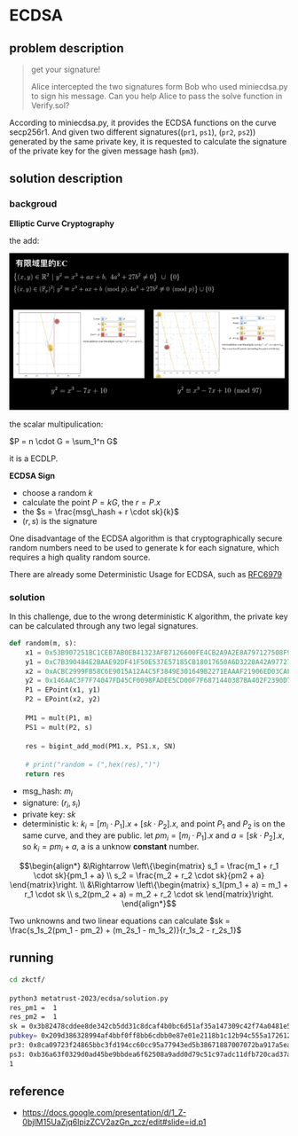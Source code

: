 # ECDSA

## problem description
> get your signature!
> 
> Alice intercepted the two signatures form Bob who used miniecdsa.py to sign his message.
> Can you help Alice to pass the solve function in Verify.sol?
>

According to miniecdsa.py, it provides the ECDSA functions on the curve secp256r1. And given two different signatures((`pr1`, `ps1`), (`pr2`, `ps2`)) generated by the same private key, it is requested to calculate the signature of the private key for the given message hash (`pm3`).

## solution description

### backgroud
**Elliptic Curve Cryptography**

the add:

![Alt text](./img/image.png)

the scalar multipulication:

$P = n \cdot G = \sum_1^n G$

it is a ECDLP.

**ECDSA Sign**
* choose a random $k$
* calculate the point $P = kG$, the $r = P.x$
* the $s = \frac{msg\_hash + r \cdot sk}{k}$
* $(r, s)$ is the signature


One disadvantage of the ECDSA algorithm is that cryptographically secure random numbers need to be used to generate k for each signature, which requires a high quality random source.

There are already some Deterministic Usage for ECDSA, such as [RFC6979](https://datatracker.ietf.org/doc/rfc6979/)

### solution
In this challenge, due to the wrong deterministic K algorithm, the private key can be calculated through any two legal signatures.

```py
def random(m, s):
    x1 = 0x53B907251BC1CEB7AB0EB41323AFB7126600FE4CB2A9A2E8A797127508F97009
    y1 = 0xC7B390484E2BAAE92DF41F50E537E57185CB18017650A6D3220A42A97727217D
    x2 = 0xACBC2999FB58C6E9015A12A4C5F3849E301649B2271EAAAF21906ED03CAFDF45
    y2 = 0x146AAC3F7F74047FD45CF0098FADEE5CD00F7F6871440387BA402F2390D7276F
    P1 = EPoint(x1, y1)
    P2 = EPoint(x2, y2)

    PM1 = mult(P1, m)
    PS1 = mult(P2, s)

    res = bigint_add_mod(PM1.x, PS1.x, SN)

    # print("random = (",hex(res),")")
    return res
```
* msg_hash: $m_i$
* signature: $(r_i, s_i)$
* private key: $sk$
* deterministic k: $k_i = [m_i \cdot P_1].x + [sk \cdot P_2].x$, and point $P_1$ and $P_2$ is on the same curve, and they are public. let $pm_i = [m_i \cdot P_1].x$ and $a = [sk \cdot P_2].x$, so $k_i = pm_i + a$, a is a unknow **constant** number.

$$\begin{align*}
&\Rightarrow
\left\{\begin{matrix}
s_1 = \frac{m_1 + r_1 \cdot sk}{pm_1 +  a} 
\\ 
s_2 = \frac{m_2 + r_2 \cdot sk}{pm2 + a} 
\end{matrix}\right.
\\
&\Rightarrow
\left\{\begin{matrix}
s_1(pm_1 + a) = m_1 + r_1 \cdot sk
\\ 
s_2(pm_2 + a) = m_2 + r_2 \cdot sk
\end{matrix}\right.
\end{align*}$$

Two unknowns and two linear equations can calculate $sk = \frac{s_1s_2(pm_1 - pm_2) + (m_2s_1 - m_1s_2)}{r_1s_2 - r_2s_1}$

## running

```sh
cd zkctf/

python3 metatrust-2023/ecdsa/solution.py
res_pm1 =  1
res_pm2 =  1
sk = 0x3b82478cddee8de342cb5dd31c8dcaf4b0bc6d51af35a147309c42f74a0481e5
pubkey= 0x209d386328994af4bbf0ff8bb6cdbb0e87e01e2118b1c12b94c555a1726129c6 0x76ac8f2fda3a921bd3dcc1d2f0741b91dcd18d053a67a4ece89761e64a0881b1
pr3: 0x8ca09723f24865bbc3fd194cc60cc95a77943ed5b38671887007072ba917a5ea
ps3: 0xb36a63f0329d0ad45be9bbdea6f62508a9add0d79c51c97adc11dfb720cad37a
1
```

## reference
* https://docs.google.com/presentation/d/1_Z-0bjIM15UaZjq6lpizZCV2azGn_zcz/edit#slide=id.p1